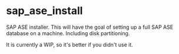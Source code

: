 # sap_ase_install
SAP ASE installer. This will have the goal of setting up a full SAP ASE database on a machine.
Including disk partitioning. 

It is currently a WIP, so it's better if you didn't use it.
